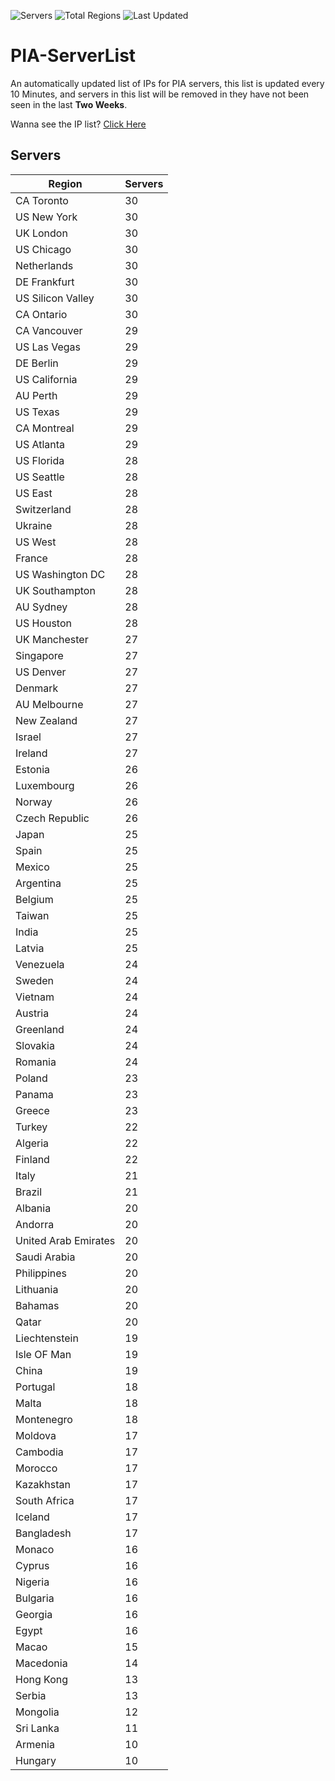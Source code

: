 ![Servers](https://img.shields.io/badge/Servers-2,229-darkgreen)
![Total Regions](https://img.shields.io/badge/Total_Regions-97-darkgreen)
![Last Updated](https://img.shields.io/badge/Last_Updated-December_12_2024_06:00_EST-darkgreen)

# PIA-ServerList
An automatically updated list of IPs for PIA servers, this list is updated every 10 Minutes, and servers in this list will be removed in they have not been seen in the last **Two Weeks**.

Wanna see the IP list? [Click Here](./servers.json)

## Servers
| Region               | Servers |
|----------------------|---------|
| CA Toronto | 30 |
| US New York | 30 |
| UK London | 30 |
| US Chicago | 30 |
| Netherlands | 30 |
| DE Frankfurt | 30 |
| US Silicon Valley | 30 |
| CA Ontario | 30 |
| CA Vancouver | 29 |
| US Las Vegas | 29 |
| DE Berlin | 29 |
| US California | 29 |
| AU Perth | 29 |
| US Texas | 29 |
| CA Montreal | 29 |
| US Atlanta | 29 |
| US Florida | 28 |
| US Seattle | 28 |
| US East | 28 |
| Switzerland | 28 |
| Ukraine | 28 |
| US West | 28 |
| France | 28 |
| US Washington DC | 28 |
| UK Southampton | 28 |
| AU Sydney | 28 |
| US Houston | 28 |
| UK Manchester | 27 |
| Singapore | 27 |
| US Denver | 27 |
| Denmark | 27 |
| AU Melbourne | 27 |
| New Zealand | 27 |
| Israel | 27 |
| Ireland | 27 |
| Estonia | 26 |
| Luxembourg | 26 |
| Norway | 26 |
| Czech Republic | 26 |
| Japan | 25 |
| Spain | 25 |
| Mexico | 25 |
| Argentina | 25 |
| Belgium | 25 |
| Taiwan | 25 |
| India | 25 |
| Latvia | 25 |
| Venezuela | 24 |
| Sweden | 24 |
| Vietnam | 24 |
| Austria | 24 |
| Greenland | 24 |
| Slovakia | 24 |
| Romania | 24 |
| Poland | 23 |
| Panama | 23 |
| Greece | 23 |
| Turkey | 22 |
| Algeria | 22 |
| Finland | 22 |
| Italy | 21 |
| Brazil | 21 |
| Albania | 20 |
| Andorra | 20 |
| United Arab Emirates | 20 |
| Saudi Arabia | 20 |
| Philippines | 20 |
| Lithuania | 20 |
| Bahamas | 20 |
| Qatar | 20 |
| Liechtenstein | 19 |
| Isle OF Man | 19 |
| China | 19 |
| Portugal | 18 |
| Malta | 18 |
| Montenegro | 18 |
| Moldova | 17 |
| Cambodia | 17 |
| Morocco | 17 |
| Kazakhstan | 17 |
| South Africa | 17 |
| Iceland | 17 |
| Bangladesh | 17 |
| Monaco | 16 |
| Cyprus | 16 |
| Nigeria | 16 |
| Bulgaria | 16 |
| Georgia | 16 |
| Egypt | 16 |
| Macao | 15 |
| Macedonia | 14 |
| Hong Kong | 13 |
| Serbia | 13 |
| Mongolia | 12 |
| Sri Lanka | 11 |
| Armenia | 10 |
| Hungary | 10 |